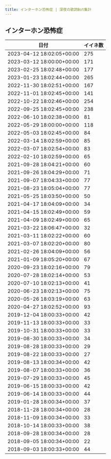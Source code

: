 ```yaml
---
title: インターホン恐怖症 | 深夜の歌詞Bot集計
---
```

## インターホン恐怖症

|日付|イイネ数|
|-|-|
|2023-04-12 18:02:05+00:00|275|
|2023-03-12 18:00:00+00:00|171|
|2023-02-25 18:02:48+00:00|177|
|2023-01-23 18:02:44+00:00|265|
|2022-11-30 18:02:51+00:00|167|
|2022-11-01 18:02:45+00:00|141|
|2022-10-22 18:02:46+00:00|254|
|2022-09-25 18:02:45+00:00|238|
|2022-06-10 18:02:38+00:00|81|
|2022-05-29 18:00:00+00:00|118|
|2022-05-03 18:02:45+00:00|84|
|2022-03-14 18:02:59+00:00|85|
|2022-03-07 18:02:54+00:00|83|
|2022-02-10 18:02:59+00:00|65|
|2021-09-28 18:04:21+00:00|60|
|2021-09-26 18:04:29+00:00|71|
|2021-09-07 18:04:33+00:00|77|
|2021-08-23 18:05:04+00:00|77|
|2021-05-25 18:03:50+00:00|50|
|2021-04-17 18:04:09+00:00|34|
|2021-04-15 18:02:49+00:00|59|
|2021-04-09 18:02:49+00:00|65|
|2021-03-22 18:06:47+00:00|32|
|2021-03-11 18:02:22+00:00|60|
|2021-03-07 18:02:20+00:00|80|
|2021-02-26 18:04:09+00:00|56|
|2021-01-09 18:05:20+00:00|67|
|2020-09-23 18:02:16+00:00|79|
|2020-07-28 18:02:14+00:00|53|
|2020-07-10 18:02:13+00:00|41|
|2020-06-23 18:02:13+00:00|75|
|2020-05-26 18:03:19+00:00|63|
|2020-04-27 18:02:52+00:00|93|
|2019-12-04 18:00:33+00:00|42|
|2019-11-13 18:00:33+00:00|33|
|2019-10-31 18:00:33+00:00|33|
|2019-08-30 18:00:33+00:00|34|
|2019-08-28 18:00:33+00:00|29|
|2019-08-22 18:00:33+00:00|27|
|2019-08-13 18:00:34+00:00|42|
|2019-08-07 18:00:33+00:00|36|
|2019-07-29 18:00:33+00:00|45|
|2019-06-15 18:00:33+00:00|42|
|2019-06-14 18:00:33+00:00|44|
|2019-01-28 18:00:34+00:00|37|
|2018-11-28 18:00:34+00:00|28|
|2018-11-09 18:00:34+00:00|33|
|2018-10-14 18:00:33+00:00|38|
|2018-09-28 18:00:34+00:00|28|
|2018-09-05 18:00:34+00:00|22|
|2018-09-03 18:00:33+00:00|44|
